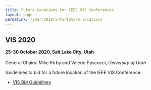 ```yaml
---
title: Future Locations for IEEE VIS Conferences
layout: page
permalink: /year/2019/info/future-locations
---
```


## VIS 2020  
**25-30 October 2020, Salt Lake City, Utah**<br>  
General Chairs: Mike Kirby and Valerio Pascucci, *University of Utah*

Guidelines to bid for a future location of the IEEE VIS Conference:<br>
* [VIS Bid Guidelines](/attachments/VISBidGuidelines.pdf)
